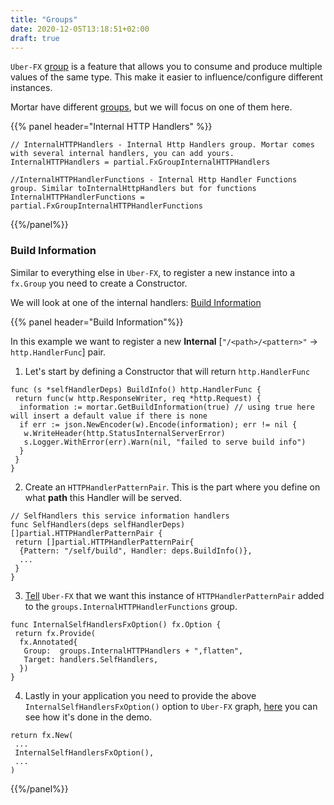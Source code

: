 ```yaml
---
title: "Groups"
date: 2020-12-05T13:18:51+02:00
draft: true
---
```


`Uber-FX` [group](https://pkg.go.dev/go.uber.org/fx#hdr-Value_Groups) is a feature that allows you to consume and produce
multiple values of the same type. This make it easier to influence/configure different instances.

Mortar have different [groups](https://github.com/go-masonry/mortar/blob/master/providers/groups/alias.go), but we will focus on one of them here.

{{% panel header="Internal HTTP Handlers" %}}

```golang
// InternalHTTPHandlers - Internal Http Handlers group. Mortar comes with several internal handlers, you can add yours.
InternalHTTPHandlers = partial.FxGroupInternalHTTPHandlers

//InternalHTTPHandlerFunctions - Internal Http Handler Functions group. Similar toInternalHttpHandlers but for functions
InternalHTTPHandlerFunctions = partial.FxGroupInternalHTTPHandlerFunctions
```

{{%/panel%}}

### Build Information

Similar to everything else in `Uber-FX`, to register a new instance into a `fx.Group` you need to create a Constructor.

We will look at one of the internal handlers: [Build Information](https://github.com/go-masonry/mortar/blob/master/handlers/self.go#L38)

{{% panel header="Build Information"%}}

In this example we want to register a new **Internal** [`"/<path>/<pattern>"` -> `http.HandlerFunc`] pair.

1. Let's start by defining a Constructor that will return `http.HandlerFunc`

 ```golang
 func (s *selfHandlerDeps) BuildInfo() http.HandlerFunc {
  return func(w http.ResponseWriter, req *http.Request) {
   information := mortar.GetBuildInformation(true) // using true here will insert a default value if there is none
   if err := json.NewEncoder(w).Encode(information); err != nil {
    w.WriteHeader(http.StatusInternalServerError)
    s.Logger.WithError(err).Warn(nil, "failed to serve build info")
   }
  }
 }
 ```

2. Create an `HTTPHandlerPatternPair`.
   This is the part where you define on what **path** this Handler will be served.

 ```golang
 // SelfHandlers this service information handlers
 func SelfHandlers(deps selfHandlerDeps) []partial.HTTPHandlerPatternPair {
  return []partial.HTTPHandlerPatternPair{
   {Pattern: "/self/build", Handler: deps.BuildInfo()},
   ...
  }
 }
 ```

3. [Tell](https://github.com/go-masonry/mortar/blob/master/providers/handlers.go#L45) `Uber-FX` that we want this instance of `HTTPHandlerPatternPair` added to the `groups.InternalHTTPHandlerFunctions` group.

 ```golang
 func InternalSelfHandlersFxOption() fx.Option {
  return fx.Provide(
   fx.Annotated{
    Group:  groups.InternalHTTPHandlers + ",flatten",
    Target: handlers.SelfHandlers,
   })
 }
 ```

4. Lastly in your application you need to provide the above `InternalSelfHandlersFxOption()` option to `Uber-FX` graph,
   [here](https://github.com/go-masonry/mortar-demo/blob/master/workshop/main.go#L37) you can see how it's done in the demo.

 ```golang
 return fx.New(
  ...
  InternalSelfHandlersFxOption(),
  ...
 )
 ```

{{%/panel%}}
